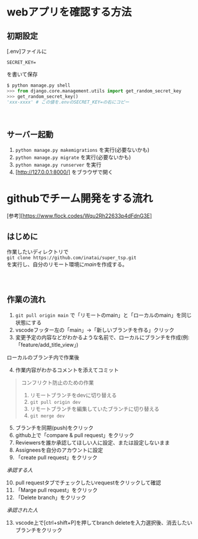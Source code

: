 # webアプリを確認する方法

## 初期設定
[.env]ファイルに  
```.env
SECRET_KEY=  
```
を書いて保存

```python
$ python manage.py shell
>>> from django.core.management.utils import get_random_secret_key
>>> get_random_secret_key()
'xxx-xxxx' # この値を.envのSECRET_KEY=の右にコピー
```
　　
## サーバー起動
1. `python manage.py makemigrations` を実行(必要ないかも)
2. `python manage.py migrate` を実行(必要ないかも)
2. `python manage.py runserver` を実行
4. [http://127.0.0.1:8000/] をブラウザで開く




# githubでチーム開発をする流れ  

[参考][https://www.flock.codes/Wqu2Rh22633p4dFdnG3E]

## はじめに 

作業したいディレクトリで  
`git clone https://github.com/inatai/super_tsp.git`  
を実行し、自分のリモート環境に*main*を作成する。  
　  
　  


## 作業の流れ

1. `git pull origin main`  で「リモートのmain」と「ローカルのmain」を同じ状態にする
2. vscodeフッター左の「main」→「新しいブランチを作る」クリック  
3. 変更予定の内容などがわかるような名前で、ローカルにブランチを作成(例:「feature/add_title_view」)  
  
 ローカルのブランチ内で作業後  
   
4. 作業内容がわかるコメントを添えてコミット  
> コンフリクト防止のための作業  
> 1. リモートブランチをdevに切り替える  
> 2. `git pull origin dev`  
> 3. リモートブランチを編集していたブランチに切り替える  
> 4. `git merge dev`  
  
5. ブランチを同期(push)をクリック  
6. github上で「compare & pull request」をクリック  
7. Reviewersを誰か承認してほしい人に設定、または設定しないまま  
8. Assigneesを自分のアカウントに設定  
9. 「create pull request」をクリック  
  
*承認する人*  

10. pull requestタブでチェックしたいrequestをクリックして確認  
11. 「Marge pull request」をクリック  
12. 「Delete branch」をクリック  

*承認された人*  

13. vscode上で[ctrl+shift+P]を押してbranch deleteを入力選択後、消去したいブランチをクリック  